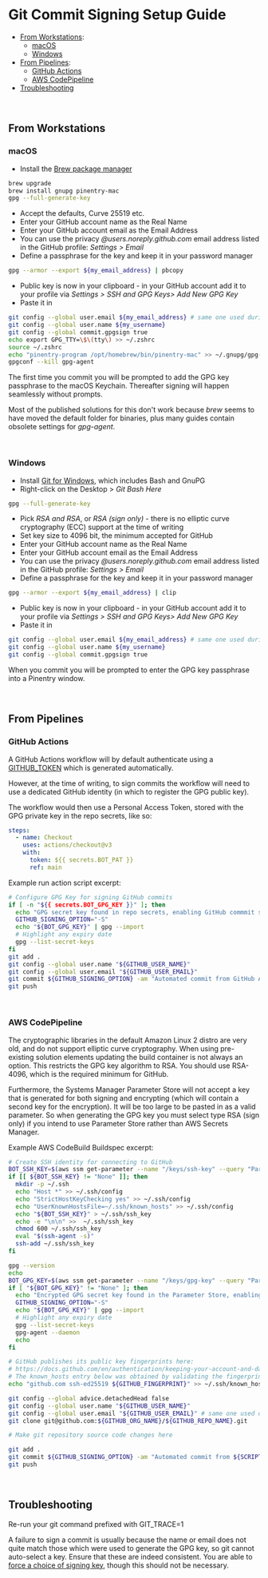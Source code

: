 # Git Commit Signing Setup Guide

- [From Workstations](#from-workstations):
  - [macOS](#macos)
  - [Windows](#windows)
- [From Pipelines](#from-pipelines):
  - [GitHub Actions](#github-actions)
  - [AWS CodePipeline](#aws-codepipeline)
- [Troubleshooting](#troubleshooting)

<br>

## From Workstations

### macOS

- Install the [Brew package manager](https://brew.sh)

```bash
brew upgrade
brew install gnupg pinentry-mac
gpg --full-generate-key
```

- Accept the defaults, Curve 25519 etc.
- Enter your GitHub account name as the Real Name
- Enter your GitHub account email as the Email Address
- You can use the privacy *@users.noreply.github.com* email address listed in the GitHub profile: *Settings > Email*
- Define a passphrase for the key and keep it in your password manager

```bash
gpg --armor --export ${my_email_address} | pbcopy
```

- Public key is now in your clipboard - in your GitHub account add it to your profile via *Settings > SSH and GPG Keys> Add New GPG Key*
- Paste it in

```bash
git config --global user.email ${my_email_address} # same one used during key generation
git config --global user.name ${my_username}
git config --global commit.gpgsign true
echo export GPG_TTY=\$\(tty\) >> ~/.zshrc
source ~/.zshrc
echo "pinentry-program /opt/homebrew/bin/pinentry-mac" >> ~/.gnupg/gpg-agent.conf
gpgconf --kill gpg-agent
```

The first time you commit you will be prompted to add the GPG key passphrase to the macOS Keychain. Thereafter signing will happen seamlessly without prompts.

Most of the published solutions for this don't work because *brew* seems to have moved the default folder for binaries, plus many guides contain obsolete settings for *gpg-agent*.

<br>

### Windows

- Install [Git for Windows](https://git-scm.com/download/win), which includes Bash and GnuPG
- Right-click on the Desktop > *Git Bash Here*

```bash
gpg --full-generate-key
```

- Pick *RSA and RSA*, or *RSA (sign only)* - there is no elliptic curve cryptography (ECC) support at the time of writing
- Set key size to 4096 bit, the minimum accepted for GitHub
- Enter your GitHub account name as the Real Name
- Enter your GitHub account email as the Email Address
- You can use the privacy *@users.noreply.github.com* email address listed in the GitHub profile: *Settings > Email*
- Define a passphrase for the key and keep it in your password manager

```bash
gpg --armor --export ${my_email_address} | clip
```

- Public key is now in your clipboard - in your GitHub account add it to your profile via *Settings > SSH and GPG Keys> Add New GPG Key*
- Paste it in

```bash
git config --global user.email ${my_email_address} # same one used during key generation
git config --global user.name ${my_username}
git config --global commit.gpgsign true
```

When you commit you will be prompted to enter the GPG key passphrase into a Pinentry window.

<br>

## From Pipelines

### GitHub Actions

A GitHub Actions workflow will by default authenticate using a [GITHUB_TOKEN](https://docs.github.com/en/actions/security-guides/automatic-token-authentication) which is generated automatically.

However, at the time of writing, to sign commits the workflow will need to use a dedicated GitHub identity (in which to register the GPG public key).

The workflow would then use a Personal Access Token, stored with the GPG private key in the repo secrets, like so:

```yaml
steps:
  - name: Checkout
    uses: actions/checkout@v3
    with:
      token: ${{ secrets.BOT_PAT }}
      ref: main
```

Example run action script excerpt:

```bash
# Configure GPG Key for signing GitHub commits
if [ -n "${{ secrets.BOT_GPG_KEY }}" ]; then
  echo "GPG secret key found in repo secrets, enabling GitHub commmit signing"
  GITHUB_SIGNING_OPTION="-S"
  echo "${BOT_GPG_KEY}" | gpg --import
  # Highlight any expiry date
  gpg --list-secret-keys
fi
git add .
git config --global user.name "${GITHUB_USER_NAME}"
git config --global user.email "${GITHUB_USER_EMAIL}"
git commit ${GITHUB_SIGNING_OPTION} -am "Automated commit from GitHub Actions: ${WORKFLOW_URL}"
git push
```

<br>

### AWS CodePipeline

The cryptographic libraries in the default Amazon Linux 2 distro are very old, and do not support elliptic curve cryptography. When using pre-existing solution elements updating the build container is not always an option. This restricts the GPG key algorithm to RSA. You should use RSA-4096, which is the required minimum for GitHub.

Furthermore, the Systems Manager Parameter Store will not accept a key that is generated for both signing and encrypting (which will contain a second key for the encryption). It will be too large to be pasted in as a valid parameter. So when generating the GPG key you must select type RSA (sign only) if you intend to use Parameter Store rather than AWS Secrets Manager.

Example AWS CodeBuild Buildspec excerpt:

```bash
# Create SSH identity for connecting to GitHub 
BOT_SSH_KEY=$(aws ssm get-parameter --name "/keys/ssh-key" --query "Parameter.Value" --output text --with-decryption 2> /dev/null || echo "None")
if [[ ${BOT_SSH_KEY} != "None" ]]; then
  mkdir -p ~/.ssh
  echo "Host *" >> ~/.ssh/config
  echo "StrictHostKeyChecking yes" >> ~/.ssh/config
  echo "UserKnownHostsFile=~/.ssh/known_hosts" >> ~/.ssh/config
  echo "${BOT_SSH_KEY}" > ~/.ssh/ssh_key
  echo -e "\n\n" >>  ~/.ssh/ssh_key
  chmod 600 ~/.ssh/ssh_key
  eval "$(ssh-agent -s)"
  ssh-add ~/.ssh/ssh_key
fi

gpg --version
echo
BOT_GPG_KEY=$(aws ssm get-parameter --name "/keys/gpg-key" --query "Parameter.Value" --output text --with-decryption 2> /dev/null || echo "None")
if [ "${BOT_GPG_KEY}" != "None" ]; then
  echo "Encrypted GPG secret key found in the Parameter Store, enabling GitHub commmit signing" 
  GITHUB_SIGNING_OPTION="-S"
  echo "${BOT_GPG_KEY}" | gpg --import
  # Highlight any expiry date
  gpg --list-secret-keys
  gpg-agent --daemon
  echo
fi

# GitHub publishes its public key fingerprints here:
# https://docs.github.com/en/authentication/keeping-your-account-and-data-secure/githubs-ssh-key-fingerprints
# The known_hosts entry below was obtained by validating the fingerprint on a separate computer
echo "github.com ssh-ed25519 ${GITHUB_FINGERPRINT}" >> ~/.ssh/known_hosts

git config --global advice.detachedHead false
git config --global user.name "${GITHUB_USER_NAME}"
git config --global user.email "${GITHUB_USER_EMAIL}" # same one used during key generation
git clone git@github.com:${GITHUB_ORG_NAME}/${GITHUB_REPO_NAME}.git

# Make git repository source code changes here

git add .
git commit ${GITHUB_SIGNING_OPTION} -am "Automated commit from ${SCRIPT_URL}"
git push
```

<br>

## Troubleshooting

Re-run your git command prefixed with GIT_TRACE=1

A failure to sign a commit is usually because the name or email does not quite match those which were used to generate the GPG key, so git cannot auto-select a key. Ensure that these are indeed consistent. You are able to [force a choice of signing key](https://docs.github.com/en/authentication/managing-commit-signature-verification/telling-git-about-your-signing-key), though this should not be necessary.
